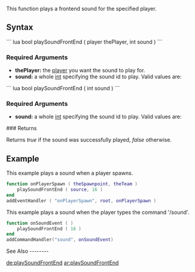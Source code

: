This function plays a frontend sound for the specified player.

Syntax
------

<section name="Server" class="server" show="true">
``` lua
bool playSoundFrontEnd ( player thePlayer, int sound )   
```

### Required Arguments

-   **thePlayer:** the [player](/docs/player.md "wikilink") you want the sound to play for.
-   **sound:** a whole [int](/docs/int.md "wikilink") specifying the sound id to play. Valid values are:

</section>
<section name="Client" class="client" show="false">
``` lua
bool playSoundFrontEnd ( int sound )   
```

### Required Arguments

-   **sound:** a whole [int](/docs/int.md "wikilink") specifying the sound id to play. Valid values are:

</section>
### Returns

Returns *true* if the sound was successfully played, *false* otherwise.

Example
-------

<section name="server" class="server" show="true">
This example plays a sound when a player spawns.

``` lua
function onPlayerSpawn ( theSpawnpoint, theTeam )
    playSoundFrontEnd ( source, 16 )
end
addEventHandler ( "onPlayerSpawn", root, onPlayerSpawn )
```

</section>
<section name="client" class="client" show="true">
This example plays a sound when the player types the command '/sound'.

``` lua
function onSoundEvent ( )
    playSoundFrontEnd ( 16 )
end
addCommandHandler("sound", onSoundEvent)
```

</section>
See Also
--------

[de:playSoundFrontEnd](/docs/de:playsoundfrontend.md "wikilink") [ar:playSoundFrontEnd](/docs/ar:playsoundfrontend.md "wikilink")
